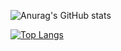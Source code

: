 ![Anurag's GitHub stats](https://github-readme-stats.vercel.app/api?username=jheavejimenez&count_private=true&show_icons=true)

[![Top Langs](https://github-readme-stats.vercel.app/api/top-langs/?username=jheavejimenez&layout=compact&langs_count=9&hide=Batchfile,XSLT,Java,Makefile)](https://github.com/anuraghazra/github-readme-stats)

<!--
**jheavejimenez/jheavejimenez** is a ✨ _special_ ✨ repository because its `README.md` (this file) appears on your GitHub profile.

Here are some ideas to get you started:

- 🔭 I’m currently working on ...
- 🌱 I’m currently learning ...
- 👯 I’m looking to collaborate on ...
- 🤔 I’m looking for help with ...
- 💬 Ask me about ...
- 📫 How to reach me: ...
- 😄 Pronouns: ...
- ⚡ Fun fact: ...
-->
